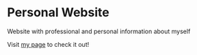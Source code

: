 # Personal Website

Website with professional and personal information about myself

Visit [my page](http://davidisrawi.me/) to check it out!
